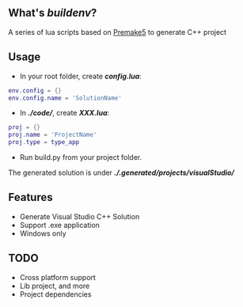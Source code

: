 ## What's ***buildenv***?
A series of lua scripts based on [Premake5](https://premake.github.io/) to generate C++ project

## Usage
- In your root folder, create ***config.lua***:
```lua
env.config = {}
env.config.name = 'SolutionName'
```

- In ***./code/***, create ***XXX.lua***:
```lua
proj = {}
proj.name = 'ProjectName'
proj.type = type_app
```

- Run build.py from your project folder.

The generated solution is under ***./.generated/projects/visualStudio/***

## Features
- Generate Visual Studio C++ Solution
- Support .exe application
- Windows only

## TODO
- Cross platform support
- Lib project, and more
- Project dependencies
